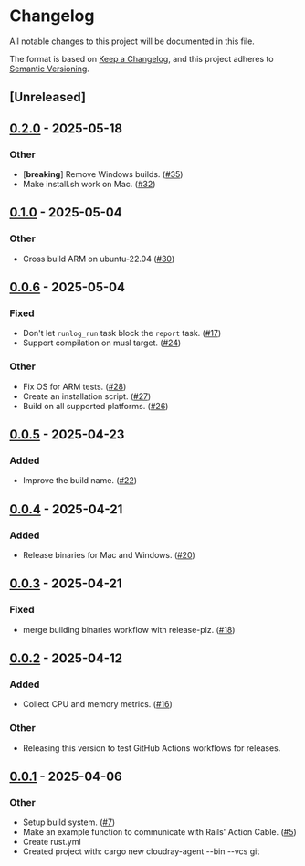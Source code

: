 # Changelog

All notable changes to this project will be documented in this file.

The format is based on [Keep a Changelog](https://keepachangelog.com/en/1.0.0/),
and this project adheres to [Semantic Versioning](https://semver.org/spec/v2.0.0.html).

## [Unreleased]

## [0.2.0](https://github.com/cloudray-io/cloudray-agent/compare/v0.1.0...v0.2.0) - 2025-05-18

### Other

- [**breaking**] Remove Windows builds. ([#35](https://github.com/cloudray-io/cloudray-agent/pull/35))
- Make install.sh work on Mac. ([#32](https://github.com/cloudray-io/cloudray-agent/pull/32))

## [0.1.0](https://github.com/cloudray-io/cloudray-agent/compare/v0.0.6...v0.1.0) - 2025-05-04

### Other

- Cross build ARM on ubuntu-22.04 ([#30](https://github.com/cloudray-io/cloudray-agent/pull/30))

## [0.0.6](https://github.com/cloudray-io/cloudray-agent/compare/v0.0.5...v0.0.6) - 2025-05-04

### Fixed

- Don't let `runlog_run` task block the `report` task. ([#17](https://github.com/cloudray-io/cloudray-agent/pull/17))
- Support compilation on musl target. ([#24](https://github.com/cloudray-io/cloudray-agent/pull/24))

### Other

- Fix OS for ARM tests. ([#28](https://github.com/cloudray-io/cloudray-agent/pull/28))
- Create an installation script. ([#27](https://github.com/cloudray-io/cloudray-agent/pull/27))
- Build on all supported platforms. ([#26](https://github.com/cloudray-io/cloudray-agent/pull/26))

## [0.0.5](https://github.com/cloudray-io/cloudray-agent/compare/v0.0.4...v0.0.5) - 2025-04-23

### Added

- Improve the build name. ([#22](https://github.com/cloudray-io/cloudray-agent/pull/22))

## [0.0.4](https://github.com/cloudray-io/cloudray-agent/compare/v0.0.3...v0.0.4) - 2025-04-21

### Added

- Release binaries for Mac and Windows. ([#20](https://github.com/cloudray-io/cloudray-agent/pull/20))

## [0.0.3](https://github.com/cloudray-io/cloudray-agent/compare/v0.0.2...v0.0.3) - 2025-04-21

### Fixed

- merge building binaries workflow with release-plz. ([#18](https://github.com/cloudray-io/cloudray-agent/pull/18))

## [0.0.2](https://github.com/cloudray-io/cloudray-agent/compare/v0.0.1...v0.0.2) - 2025-04-12

### Added

- Collect CPU and memory metrics. ([#16](https://github.com/cloudray-io/cloudray-agent/pull/16))

### Other

- Releasing this version to test GitHub Actions workflows for releases.

## [0.0.1](https://github.com/cloudray-io/cloudray-agent/releases/tag/v0.0.1) - 2025-04-06

### Other

- Setup build system. ([#7](https://github.com/cloudray-io/cloudray-agent/pull/7))
- Make an example function to communicate with Rails' Action Cable. ([#5](https://github.com/cloudray-io/cloudray-agent/pull/5))
- Create rust.yml
- Created project with: cargo new cloudray-agent --bin --vcs git
